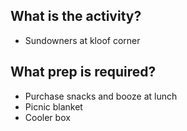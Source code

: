 ## What is the activity?
- Sundowners at kloof corner
## What prep is required?
- Purchase snacks and booze at lunch 
- Picnic blanket 
- Cooler box